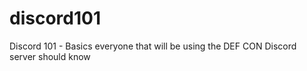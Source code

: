 # discord101
Discord 101 - Basics everyone that will be using the DEF CON Discord server should know
